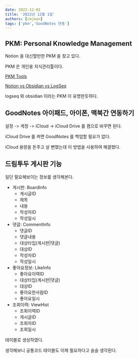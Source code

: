 ```yaml
---
date: 2022-12-01
title: '2022년 12월 1일'
authors: [cmjeon]
tags: ['pkm','GoodNotes 연동']
---
```


## PKM: Personal Knowledge Management

Notion 을 대신할만한 PKM 을 찾고 있다.

PKM 은 개인용 지식관리툴이다.

[PKM Tools](https://www.reddit.com/r/PKMS/comments/nfef59/list_of_personal_knowledge_management_systems/)

[Notion vs Obsidian vs LogSeq](https://axtonliu.medium.com/notion-vs-roam-vs-obsidian-vs-logseq-vs-workflowy-which-one-is-better-for-book-note-ab042cdc52b5)

<!--truncate-->

logseq 와 obsidian 이라는 PKM 이 유명한듯하다.

## GoodNotes 아이패드, 아이폰, 맥북간 연동하기

설정 -> 계정 -> iCloud -> iCloud Drive 를 켬으로 바꾸면 된다.

iCloud Drive 를 켜면 GoodNotes 를 백업할 필요가 없다.

iCloud 용량을 돈주고 살 뻔했는데 이 방법을 사용하여 해결했다.

## 드림투두 게시판 기능

일단 필요해보이는 정보를 생각해본다.

- 게시판: BoardInfo
  - 게시글ID
  - 제목
  - 내용
  - 작성자ID
  - 작성일시
- 댓글: CommentInfo
  - 댓글ID
  - 댓글내용
  - 대상타입(게시판|댓글)
  - 대상ID
  - 작성자ID
  - 작성일시
- 좋아요정보: LikeInfo
  - 좋아요이력ID
  - 대상타입(게시판|댓글)
  - 대상ID
  - 좋아요한사람ID
  - 좋아요일시
- 조회이력: ViewHist
  - 조회이력ID
  - 게시글ID
  - 조회자ID
  - 조회일시

테이블로 생성하였다.

생각해보니 공통코드 테이블도 이제 필요하다고 슬슬 생각된다.
